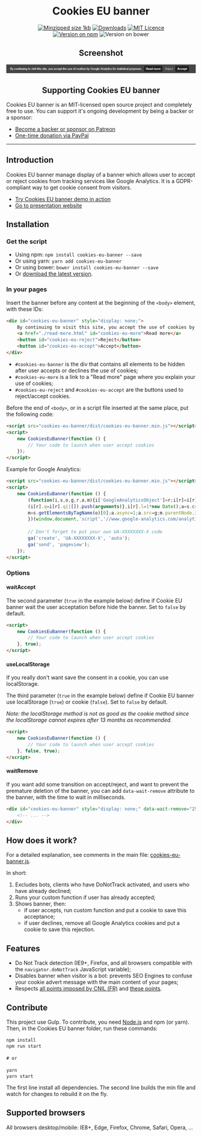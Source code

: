 <h1 align="center">Cookies EU banner</h1>

<p align="center">
    <a href="https://bundlephobia.com/result?p=cookies-eu-banner"><img src="https://img.shields.io/bundlephobia/minzip/cookies-eu-banner.svg?style=for-the-badge" alt="Minzipped size 1kb" /></a>
    <a href="https://www.npmjs.com/package/cookies-eu-banner"><img src="https://img.shields.io/npm/dm/cookies-eu-banner.svg?color=blue&label=npm%20downloads&style=for-the-badge" alt="Downloads" /></a>
    <a href="https://github.com/Alex-D/cookies-eu-banner/blob/master/LICENSE"><img src="https://img.shields.io/npm/l/cookies-eu-banner.svg?color=blue&style=for-the-badge" alt="MIT Licence" /></a>
    <br>
    <a href="https://www.npmjs.com/package/cookies-eu-banner"><img src="https://img.shields.io/npm/v/cookies-eu-banner.svg?color=blue&style=for-the-badge" alt="Version on npm" /></a>
    <img src="https://img.shields.io/bower/v/cookies-eu-banner.svg?color=blue&style=for-the-badge" alt="Version on bower" />
</p>

<h2 align="center">Screenshot</h2>

<p align="center">
    <a href="https://alex-d.github.io/Cookies-EU-banner/demo"><img src="overview.png" alt=""/></a>
</p>

<h2 align="center">Supporting Cookies EU banner</h2>

Cookies EU banner is an MIT-licensed open source project and completely free to use.
You can support it's ongoing development by being a backer or a sponsor:
 
- [Become a backer or sponsor on Patreon](https://www.patreon.com/alexandredemode)
- [One-time donation via PayPal](https://www.paypal.me/alexandredemode/20eur)

-----

## Introduction

Cookies EU banner manage display of a banner which allows user to accept or reject cookies from tracking services like Google Analytics.
It is a GDPR-compliant way to get cookie consent from visitors.

- [Try Cookies EU banner demo in action](https://alex-d.github.io/Cookies-EU-banner/demo)
- [Go to presentation website](https://alex-d.github.io/Cookies-EU-banner/)

## Installation

### Get the script

- Using npm: `npm install cookies-eu-banner --save`
- Or using yarn: `yarn add cookies-eu-banner`
- Or using bower: `bower install cookies-eu-banner --save`
- Or [download the latest version](https://github.com/Alex-D/cookies-eu-banner/archive/master.zip).


### In your pages

Insert the banner before any content at the beginning of the `<body>` element, with these IDs:

```html
<div id="cookies-eu-banner" style="display: none;">
    By continuing to visit this site, you accept the use of cookies by Google Analytics for statistical purposes.
    <a href="./read-more.html" id="cookies-eu-more">Read more</a>
    <button id="cookies-eu-reject">Reject</button>
    <button id="cookies-eu-accept">Accept</button>
</div>
```


- `#cookies-eu-banner` is the div that contains all elements to be hidden after user accepts or declines the use of cookies;
- `#cookies-eu-more` is a link to a "Read more" page where you explain your use of cookies;
- `#cookies-eu-reject` and `#cookies-eu-accept` are the buttons used to reject/accept cookies.


Before the end of `<body>`, or in a script file inserted at the same place, put the following code:

```html
<script src="cookies-eu-banner/dist/cookies-eu-banner.min.js"></script>
<script>
    new CookiesEuBanner(function () {
        // Your code to launch when user accept cookies
    });
</script>
```

Example for Google Analytics:

```html
<script src="cookies-eu-banner/dist/cookies-eu-banner.min.js"></script>
<script>
    new CookiesEuBanner(function () {
        (function(i,s,o,g,r,a,m){i['GoogleAnalyticsObject']=r;i[r]=i[r]||function(){
        (i[r].q=i[r].q||[]).push(arguments)},i[r].l=1*new Date();a=s.createElement(o),
        m=s.getElementsByTagName(o)[0];a.async=1;a.src=g;m.parentNode.insertBefore(a,m)
        })(window,document,'script','//www.google-analytics.com/analytics.js','ga');

        // Don't forget to put your own UA-XXXXXXXX-X code
        ga('create', 'UA-XXXXXXXX-X', 'auto');
        ga('send', 'pageview');
    });
</script>
```

### Options

#### waitAccept

The second parameter (`true` in the example below) define if Cookie EU banner wait the user acceptation before hide the banner. Set to `false` by default.

```html
<script>
    new CookiesEuBanner(function () {
        // Your code to launch when user accept cookies
    }, true);
</script>
```

#### useLocalStorage

If you really don't want save the consent in a cookie, you can use localStorage.

The third parameter (`true` in the example below) define if Cookie EU banner use localStorage (`true`) or cookie (`false`). Set to `false` by default.

*Note: the localStorage method is not as good as the cookie method since the localStorage cannot expires after 13 months as recommended.*

```html
<script>
    new CookiesEuBanner(function () {
        // Your code to launch when user accept cookies
    }, false, true);
</script>
```

#### waitRemove

If you want add some transition on accept/reject, and want to prevent the premature deletion of the banner, you can add
`data-wait-remove` attribute to the banner, with the time to wait in milliseconds. 

```html
<div id="cookies-eu-banner" style="display: none;" data-wait-remove="250">
    <!-- ... -->
</div>
```

## How does it work?

For a detailed explanation, see comments in the main file: [cookies-eu-banner.js](src/cookies-eu-banner.js).

In short:

1. Excludes bots, clients who have DoNotTrack activated, and users who have already declined;
2. Runs your custom function if user has already accepted;
3. Shows banner, then:
    - if user accepts, run custom function and put a cookie to save this acceptance;
    - if user declines, remove all Google Analytics cookies and put a cookie to save this rejection.


## Features

- Do Not Track detection (IE9+, Firefox, and all browsers compatible with the `navigator.doNotTrack` JavaScript variable);
- Disables banner when visitor is a bot: prevents SEO Engines to confuse your cookie advert message with the main content of your pages;
- Respects [all points imposed by CNIL (FR)](https://www.cnil.fr/fr/solutions-pour-les-cookies-de-mesure-daudience) and [these points](https://www.cnil.fr/fr/cookies-traceurs-que-dit-la-loi).


## Contribute

This project use Gulp.
To contribute, you need [Node.js](http://nodejs.org/) and npm (or yarn).
Then, in the Cookies EU banner folder, run these commands:

```console
npm install
npm run start

# or

yarn
yarn start
```

The first line install all dependencies.
The second line builds the min file and watch for changes to rebuild it on the fly.


## Supported browsers

All browsers desktop/mobile: IE8+, Edge, Firefox, Chrome, Safari, Opera, ...
